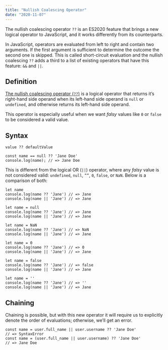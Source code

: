 ```yaml
---
title: "Nullish Coalescing Operator"
date: "2020-11-07"
---
```


The nullish coalescing operator `??` is an ES2020 feature that brings a new logical operator to JavaScript, and it works differently from its counterparts.

In JavaScript, operators are evaluated from left to right and contain two arguments. If the first argument is sufficient to determine the outcome the second one is skipped. This is called short-circuit evaluation and the nullish coalescing `??` adds a third to a list of existing operators that have this feature: `&&` and `||`.

## Definition
[The nullish coalescing operator (`??`)](https://developer.mozilla.org/en-US/docs/Web/JavaScript/Reference/Operators/Nullish_coalescing_operator) is a logical operator that returns it’s right-hand side operand when its left-hand side operand is `null` or `undefined`, and otherwise returns its left-hand side operand.

This operator is especially useful when we want  _falsy_ values like `0` or `false` to be considered a valid value.

## Syntax
```
value ?? defaultValue
```
```
const name == null ?? 'Jane Doe'
console.log(name); // => Jane Doe
```

This is different from the logical OR (`||`) operator, where any _falsy_ value is not considered valid: `undefined`, `null`, `””`, `0`, `false`, or `NaN`. Below is a comparison of both:

```
let name
console.log(name ?? 'Jane') // => Jane
console.log(name || 'Jane') // => Jane

let name = null
console.log(name ?? 'Jane') // => Jane
console.log(name || 'Jane') // => Jane

let name = NaN
console.log(name ?? 'Jane') // => NaN
console.log(name || 'Jane') // => Jane

let name = 0
console.log(name ?? 'Jane') // => 0
console.log(name || 'Jane') // => Jane

let name = false
console.log(name ?? 'Jane') // => false
console.log(name || 'Jane') // => Jane

let name = ''
console.log(name ?? 'Jane') // => ''
console.log(name || 'Jane') // => Jane
```

## Chaining
Chaining is possible, but with this new operator it will require us to explicitly denote the order of evaluations; otherwise, we’ll get an error.

```
const name = user.full_name || user.username ?? 'Jane Doe' 
// => SyntaxError
const name = (user.full_name || user.username) ?? 'Jane Doe' 
// => Jane Doe
```